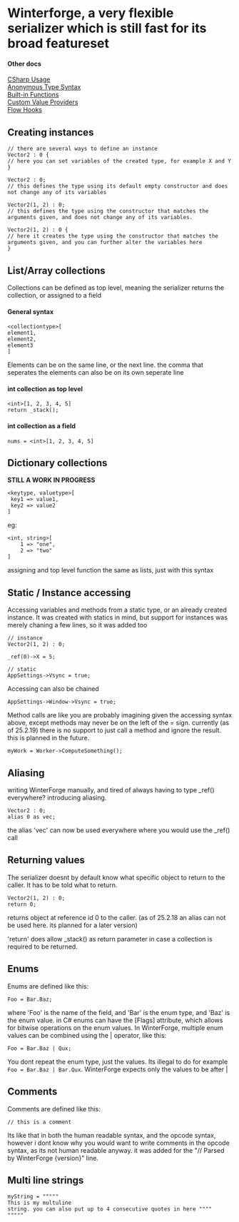 # Winterforge, a very flexible serializer which is still fast for its broad featureset

#### Other docs
[CSharp Usage](CSharp_Usage.md)  
[Anonymous Type Syntax](Anonymous_Type_Syntax.md)  
[Built-in Functions](WinterForge_Built-in_Functions.md)  
[Custom Value Providers](CustomValueProvider_Examples.md)  
[Flow Hooks](FlowHooks.md)  

## Creating instances
```
// there are several ways to define an instance
Vector2 : 0 {
// here you can set variables of the created type, for example X and Y
}

Vector2 : 0;
// this defines the type using its default empty constructor and does not change any of its variables

Vector2(1, 2) : 0;
// this defines the type using the constructor that matches the arguments given, and does not change any of its variables.

Vector2(1, 2) : 0 {
// here it creates the type using the constructor that matches the arguments given, and you can further alter the variables here
}
```

## List/Array collections
Collections can be defined as top level, meaning the serializer returns the collection, or assigned to a field
#### General syntax
```
<collectiontype>[
element1,
element2,
element3
]
```
Elements can be on the same line, or the next line. the comma that seperates the elements can also be on its own seperate line

#### int collection as top level
```
<int>[1, 2, 3, 4, 5]
return _stack();
```

#### int collection as a field
```
nums = <int>[1, 2, 3, 4, 5]
```

## Dictionary collections
**STILL A WORK IN PROGRESS**

```
<keytype, valuetype>[
 key1 => value1,
 key2 => value2
]
```

eg:
```
<int, string>[
	1 => "one",
	2 => "two"
]
```
assigning and top level function the same as lists, just with this syntax


## Static / Instance accessing

Accessing variables and methods from a static type, or an already created instance.
It was created with statics in mind, but support for instances was merely chaning a few lines, so it was added too



```
// instance
Vector2(1, 2) : 0;

_ref(0)->X = 5;

// static
AppSettings->Vsync = true;
```

Accessing can also be chained
```
AppSettings->Window->Vsync = true;
```

Method calls are like you are probably imagining given the accessing syntax above, except methods may never be on the left of the = sign. currently (as of 25.2.19) there is no support to just call a method and ignore the result. this is planned in the future.

```
myWork = Worker->ComputeSomething();
```


## Aliasing

writing WinterForge manually, and tired of always having to type _ref() everywhere?
introducing aliasing.

```
Vector2 : 0;
alias 0 as vec;
```

the alias 'vec' can  now be used everywhere where you would use the \_ref() call


## Returning values

The serializer doesnt by default know what specific object to return to the caller. It has to be told what to return.

```
Vector2(1, 2) : 0;
return 0;
```
returns object at reference id 0 to the caller. (as of 25.2.18 an alias can not be used here. its planned for a later version)

'return' does allow _stack() as return parameter in case a collection is required to be returned.


## Enums
Enums are defined like this:
```
Foo = Bar.Baz;
```
where 'Foo' is the name of the field, and 'Bar' is the enum type, and 'Baz' is the enum value.
in C# enums can have the [Flags] attribute, which allows for bitwise operations on the enum values.
In WinterForge, multiple enum values can be combined using the | operator, like this:
```
Foo = Bar.Baz | Qux;
```
You dont repeat the enum type, just the values. Its illegal to do for example `Foo = Bar.Baz | Bar.Qux`. WinterForge expects only the values to be after |

## Comments
Comments are defined like this:
```
// this is a comment
```
Its like that in both the human readable syntax, and the opcode syntax, however i dont know why you would want to write comments in the opcode syntax, as its not human readable anyway.
it was added for the "// Parsed by WinterForge {version}" line.

## Multi line strings
```
myString = """""
This is my multuline
string. you can also put up to 4 consecutive quotes in here """"
"""""
```